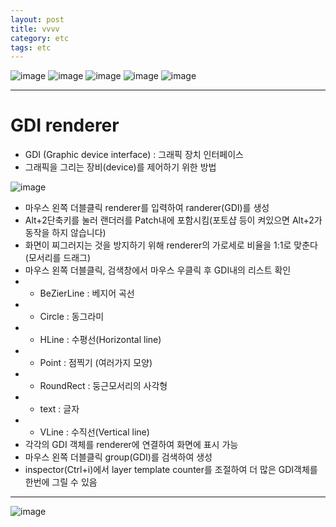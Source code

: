 ```yaml
---
layout: post
title: vvvv
category: etc
tags: etc
---
```


![image](https://github.com/gunug/gunug.github.io/assets/52345276/f1f1f7da-f25a-4c6f-b509-881d1395fdc7)
![image](https://github.com/gunug/gunug.github.io/assets/52345276/dad0ca87-689f-46d2-b638-b98f4a51cb52)
![image](https://github.com/gunug/gunug.github.io/assets/52345276/2739610e-5354-438b-a1cf-6182a168b8c5)
![image](https://github.com/gunug/gunug.github.io/assets/52345276/615b5655-428a-4e26-944e-043f6ffdaf9b)
![image](https://github.com/gunug/gunug.github.io/assets/52345276/64a7802b-a728-44ef-80d4-0e7fb10e5827)

---

# GDI renderer
* GDI (Graphic device interface) : 그래픽 장치 인터페이스
* 그래픽을 그리는 장비(device)를 제어하기 위한 방법

![image](https://github.com/gunug/gunug.github.io/assets/52345276/74212624-101a-46b6-b130-5d44284e96c0)


* 마우스 왼쪽 더블클릭 renderer를 입력하여 randerer(GDI)를 생성
* Alt+2단축키를 눌러 랜더러를 Patch내에 포함시킴(포토샵 등이 켜있으면 Alt+2가 동작을 하지 않습니다)
* 화면이 찌그러지는 것을 방지하기 위해 renderer의 가로세로 비율을 1:1로 맞춘다 (모서리를 드래그)
* 마우스 왼쪽 더블클릭, 검색창에서 마우스 우클릭 후 GDI내의 리스트 확인
* * BeZierLine : 베지어 곡선
* * Circle : 동그라미
* * HLine : 수평선(Horizontal line)
* * Point : 점찍기 (여러가지 모양)
* * RoundRect : 둥근모서리의 사각형
* * text : 글자
* * VLine : 수직선(Vertical line)
* 각각의 GDI 객체를 renderer에 연결하여 화면에 표시 가능
* 마우스 왼쪽 더블클릭 group(GDI)를 검색하여 생성
* inspector(Ctrl+i)에서 layer template counter를 조절하여 더 많은 GDI객체를 한번에 그릴 수 있음

---

![image](https://github.com/gunug/gunug.github.io/assets/52345276/9579d39b-b571-4b87-8070-c25dda119471)
